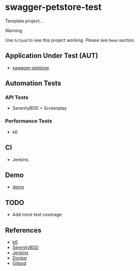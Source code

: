 # swagger-petstore-test
Template project...

> [!WARNING]  
> Use `Gitpod` to see this project working. Please see `Demo` section.

## Application Under Test (AUT)
- [swagger-petstore](https://github.com/swagger-api/swagger-petstore)

## Automation Tests
### API Tests
- SerenityBDD + Screenplay

### Performance Tests
- k6

## CI
- Jenkins

## Demo
- [demo](https://prmiguel.github.io/media/000072a8-312c-45a1-9891-4c126dbb367b.gif)

## TODO
- Add more test coverage

## References
- [k6]()
- [SerenityBDD]()
- [Jenkins]()
- [Docker]()
- [Gitpod]()
